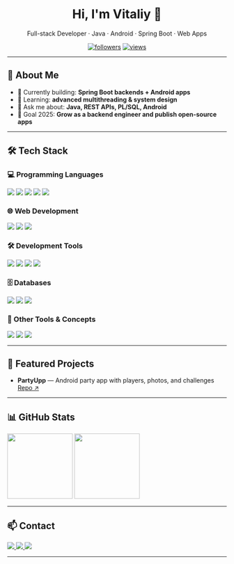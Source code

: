 <h1 align="center">Hi, I'm Vitaliy 👋</h1>
<p align="center">
  Full-stack Developer · Java · Android · Spring Boot · Web Apps
</p>

<p align="center">
  <a href="https://github.com/codevitaliy?tab=followers"><img src="https://img.shields.io/github/followers/codevitaliy?style=flat&label=Followers" alt="followers" /></a>
  <a href="https://github.com/codevitaliy"><img src="https://komarev.com/ghpvc/?username=codevitaliy&style=flat&label=Profile+views" alt="views" /></a>
</p>

---

## 🚀 About Me
- 🔭 Currently building: **Spring Boot backends + Android apps**  
- 🌱 Learning: **advanced multithreading & system design**  
- 💬 Ask me about: **Java, REST APIs, PL/SQL, Android**  
- 🎯 Goal 2025: **Grow as a backend engineer and publish open-source apps**  

---

## 🛠️ Tech Stack

### 💻 Programming Languages
<p>
  <img src="https://img.shields.io/badge/Java-ED8B00?logo=openjdk&logoColor=white" />
  <img src="https://img.shields.io/badge/C-A8B9CC?logo=c&logoColor=white" />
  <img src="https://img.shields.io/badge/JavaScript-F7DF1E?logo=javascript&logoColor=black" />
  <img src="https://img.shields.io/badge/PL%2FSQL-F80000?logo=oracle&logoColor=white" />
  <img src="https://img.shields.io/badge/PHP-777BB4?logo=php&logoColor=white" />
</p>

### 🌐 Web Development
<p>
  <img src="https://img.shields.io/badge/HTML5-E34F26?logo=html5&logoColor=white" />
  <img src="https://img.shields.io/badge/CSS3-1572B6?logo=css3&logoColor=white" />
  <img src="https://img.shields.io/badge/Bootstrap-7952B3?logo=bootstrap&logoColor=white" />
</p>

### 🛠️ Development Tools
<p>
  <img src="https://img.shields.io/badge/Android%20Studio-3DDC84?logo=androidstudio&logoColor=white" />
  <img src="https://img.shields.io/badge/NetBeans-1B6AC6?logo=apache-netbeans-ide&logoColor=white" />
  <img src="https://img.shields.io/badge/VS%20Code-007ACC?logo=visualstudiocode&logoColor=white" />
  <img src="https://img.shields.io/badge/IntelliJ%20IDEA-000000?logo=intellijidea&logoColor=white" />
</p>

### 🗄️ Databases
<p>
  <img src="https://img.shields.io/badge/MySQL-4479A1?logo=mysql&logoColor=white" />
  <img src="https://img.shields.io/badge/MariaDB-003545?logo=mariadb&logoColor=white" />
  <img src="https://img.shields.io/badge/PostgreSQL-316192?logo=postgresql&logoColor=white" />
</p>

### 🔗 Other Tools & Concepts
<p>
  <img src="https://img.shields.io/badge/Git-F05032?logo=git&logoColor=white" />
  <img src="https://img.shields.io/badge/GitHub-181717?logo=github&logoColor=white" />
  <img src="https://img.shields.io/badge/REST%20API-005571?logo=fastapi&logoColor=white" />
</p>

---

## 📌 Featured Projects
- **PartyUpp** — Android party app with players, photos, and challenges  
  <a href="https://github.com/codevitaliy/PartyUpp">Repo ↗</a>  

---

## 📊 GitHub Stats
<p>
  <img height="150" src="https://github-readme-stats.vercel.app/api?username=codevitaliy&show_icons=true&theme=transparent&hide_title=true" />
  <img height="150" src="https://github-readme-stats.vercel.app/api/top-langs/?username=codevitaliy&layout=compact&theme=transparent&hide_title=true" />
</p>

---

## 📫 Contact

<p>
  <a href="mailto:tu.email@dominio.com">
    <img src="https://img.shields.io/badge/Email-D14836?logo=gmail&logoColor=white" />
  </a>
  <a href="https://www.linkedin.com/in/TU_LINKEDIN/">
    <img src="https://img.shields.io/badge/LinkedIn-0077B5?logo=linkedin&logoColor=white" />
  </a>
  <a href="https://codevitaliy.github.io">
    <img src="https://img.shields.io/badge/Portfolio-0A0A0A?logo=githubpages&logoColor=white" />
  </a>
</p>

---
